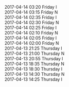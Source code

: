 2017-04-14 03:20 Friday  I  
2017-04-14 03:15 Friday  N  
2017-04-14 02:35 Friday  I  
2017-04-14 02:30 Friday  N  
2017-04-14 02:25 Friday  I  
2017-04-14 02:10 Friday  N  
2017-04-14 02:05 Friday  I  
2017-04-14 02:00 Friday  N  
2017-04-13 21:25 Thursday  I  
2017-04-13 21:00 Thursday  N  
2017-04-13 20:55 Thursday  I  
2017-04-13 18:35 Thursday  N  
2017-04-13 18:30 Thursday  I  
2017-04-13 14:30 Thursday  N  
2017-04-13 14:25 Thursday  I  

